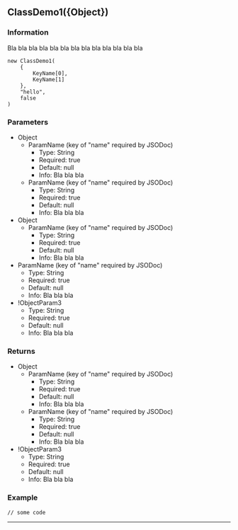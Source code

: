 
## <b>ClassDemo1({Object})</b>
### <b>Information</b>
Bla bla bla bla bla bla bla bla bla bla bla bla bla 
```
new ClassDemo1(
    {
        KeyName[0],
        KeyName[1]
    },
    "hello",
    false
)
```
### <b>Parameters</b>
- Object
    - ParamName (key of "name" required by JSODoc)
        - Type: String
        - Required: true
        - Default: null
        - Info: Bla bla bla
    - ParamName (key of "name" required by JSODoc)
        - Type: String
        - Required: true
        - Default: null
        - Info: Bla bla bla
- Object
    - ParamName (key of "name" required by JSODoc)
        - Type: String
        - Required: true
        - Default: null
        - Info: Bla bla bla
- ParamName (key of "name" required by JSODoc)
    - Type: String
    - Required: true
    - Default: null
    - Info: Bla bla bla
- !ObjectParam3
    - Type: String
    - Required: true
    - Default: null
    - Info: Bla bla bla

### <b>Returns</b>

- Object
    - ParamName (key of "name" required by JSODoc)
        - Type: String
        - Required: true
        - Default: null
        - Info: Bla bla bla
    - ParamName (key of "name" required by JSODoc)
        - Type: String
        - Required: true
        - Default: null
        - Info: Bla bla bla
- !ObjectParam3
    - Type: String
    - Required: true
    - Default: null
    - Info: Bla bla bla

### <b>Example</b>
```
// some code
```
<hr><br><br>



